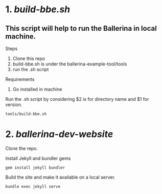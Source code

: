 

# 1. *build-bbe.sh*

## This script will help to run the Ballerina in local machine.

Steps

1. Clone this repo 
2. build-bbe.sh is under the ballerina-example-tool/tools
3. run the .sh script

Requirements

1. Go installed in machine

Run the .sh script by considering $2 is for directory name and $1 for version.
```
tools/build-bbe.sh 
```

# 2. *ballerina-dev-website*

Clone the repo.

Install Jekyll and bundler gems
```
gem install jekyll bundler
```

Build the site and make it available on a local server.
```
bundle exec jekyll serve
```

